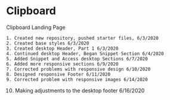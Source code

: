 # Clipboard
Clipboard Landing Page


    1. Created new repository, pushed starter files, 6/3/2020
    2. Created base styles 6/3/2020
    3. Created desktop Header, Part 1 6/3/2020
    4. Continued desktop Header, Began Snippet Section 6/4/2020
    5. Added Snippet and Access desktop Sections 6/7/2020
    6. Added more responsive sections 6/9/2020
    7. Corrected problems with responsive design 6/10/2020
    8. Designed responsive Footer 6/11/2020
    9. Corrected problem with responsive images 6/14/2020
   10. Making adjustments to the desktop footer 6/16/2020
